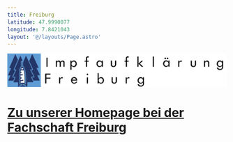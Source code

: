 ```yaml
---
title: Freiburg
latitude: 47.9990077
longitude: 7.8421043
layout: '@/layouts/Page.astro'
---
```


![Freiburg](./freiburg.png)

# [Zu unserer Homepage bei der Fachschaft Freiburg](https://ofamed.de/projekte/impfaufklaerung/)

